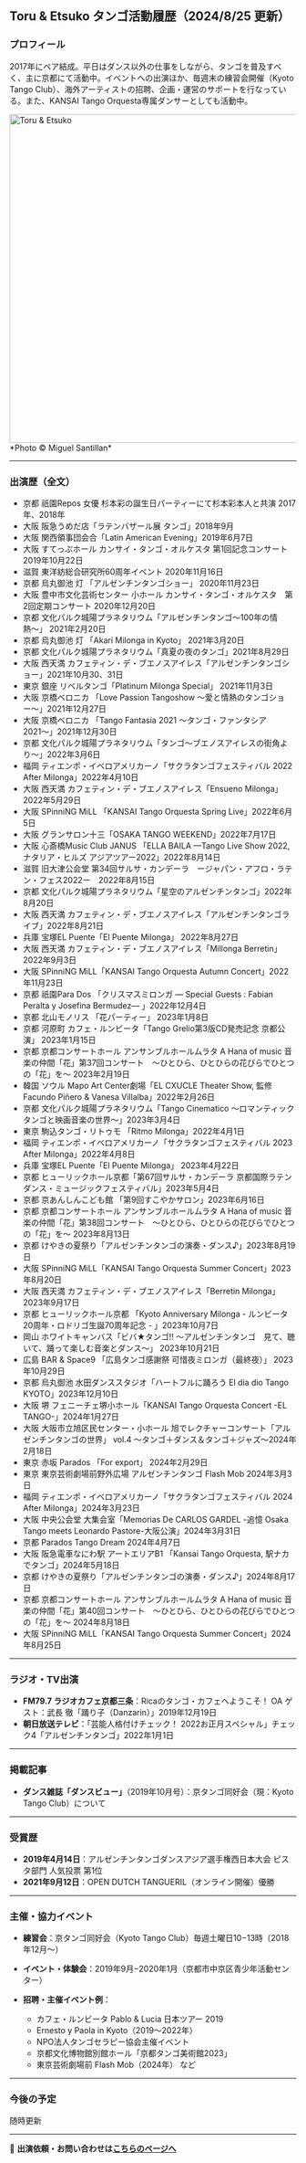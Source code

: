 ## Toru & Etsuko タンゴ活動履歴（2024/8/25 更新）

### プロフィール

2017年にペア結成。平日はダンス以外の仕事をしながら、タンゴを普及すべく、主に京都にて活動中。イベントへの出演ほか、毎週末の練習会開催（Kyoto Tango Club）、海外アーティストの招聘、企画・運営のサポートを行なっている。また、KANSAI Tango Orquesta専属ダンサーとしても活動中。

<img src="data/1.jpg" alt="Toru & Etsuko" style="width: 60vw; height: auto; display: block; margin: 0 auto;">
*Photo © Miguel Santillan*

---

### 出演歴（全文）

* 京都 祇園Repos 女優 杉本彩の誕生日パーティーにて杉本彩本人と共演 2017年、2018年
* 大阪 阪急うめだ店「ラテンバザール展 タンゴ」2018年9月
* 大阪 関西領事団会合「Latin American Evening」2019年6月7日
* 大阪 すてっぷホール カンサイ・タンゴ・オルケスタ 第1回記念コンサート 2019年10月22日
* 滋賀 東洋紡総合研究所60周年イベント 2020年11月16日
* 京都 烏丸御池 灯 「アルゼンチンタンゴショー」 2020年11月23日
* 大阪 豊中市文化芸術センター 小ホール カンサイ・タンゴ・オルケスタ　第2回定期コンサート 2020年12月20日
* 京都 文化パルク城陽プラネタリウム「アルゼンチンタンゴ〜100年の情熱〜」 2021年2月20日
* 京都 烏丸御池 灯 「Akari Milonga in Kyoto」 2021年3月20日
* 京都 文化パルク城陽プラネタリウム「真夏の夜のタンゴ」2021年8月29日
* 大阪 西天満 カフェティン・デ・ブエノスアイレス「アルゼンチンタンゴショー」2021年10月30、31日
* 東京 銀座 リベルタンゴ「Platinum Milonga Special」 2021年11月3日
* 大阪 京橋ベロニカ 「Love Passion Tangoshow 〜愛と情熱のタンゴショー〜」2021年12月27日
* 大阪 京橋ベロニカ 「Tango Fantasia 2021 〜タンゴ・ファンタシア2021〜」2021年12月30日
* 京都 文化パルク城陽プラネタリウム「タンゴ〜ブエノスアイレスの街角より〜」2022年3月6日
* 福岡 ティエンポ・イベロアメリカーノ「サクラタンゴフェスティバル 2022 After Milonga」2022年4月10日
* 大阪 西天満 カフェティン・デ・ブエノスアイレス「Ensueno Milonga」2022年5月29日
* 大阪 SPinniNG MiLL 「KANSAI Tango Orquesta Spring Live」2022年6月5日
* 大阪 グランサロン十三「OSAKA TANGO WEEKEND」2022年7月17日
* 大阪 心斎橋Music Club JANUS 「ELLA BAILA —Tango Live Show 2022, ナタリア・ヒルズ アジアツアー2022」2022年8月14日
* 滋賀 旧大津公会堂 第34回サルサ・カンデーラ　ージャパン・アフロ・ラテン・フェス2022ー　2022年8月15日
* 京都 文化パルク城陽プラネタリウム「星空のアルゼンチンタンゴ」2022年8月20日
* 大阪 西天満 カフェティン・デ・ブエノスアイレス「アルゼンチンタンゴライブ」2022年8月21日
* 兵庫 宝塚EL Puente「El Puente Milonga」 2022年8月27日
* 大阪 西天満 カフェティン・デ・ブエノスアイレス「Millonga Berretin」2022年9月3日
* 大阪 SPinniNG MiLL「KANSAI Tango Orquesta Autumn Concert」2022年11月23日
* 京都 祇園Para Dos 「クリスマスミロンガ — Special Guests : Fabian Peralta y Josefina Bermudez— 」2022年12月4日
* 京都 北山モノリス 「花パーティー」 2023年1月8日
* 京都 河原町 カフェ・ルンビータ「Tango Grelio第3版CD発売記念 京都公演」 2023年1月15日
* 京都 京都コンサートホール アンサンブルホールムラタ A Hana of music 音楽の仲間「花」第37回コンサート　〜ひとひら、ひとひらの花びらでひとつの「花」を〜 2023年2月19日
* 韓国 ソウル Mapo Art Center劇場「EL CXUCLE Theater Show, 監修Facundo Piñero & Vanesa Villalba」2022年2月26日
* 京都 文化パルク城陽プラネタリウム「Tango Cinematico 〜ロマンティックタンゴと映画音楽の世界〜」2023年3月4日
* 東京 駒込タンゴ・リトゥモ 「Ritmo Milonga」2022年4月1日
* 福岡 ティエンポ・イベロアメリカーノ「サクラタンゴフェスティバル 2023 After Milonga」2022年4月8日
* 兵庫 宝塚EL Puente「El Puente Milonga」 2023年4月22日
* 京都 ヒューリックホール京都「第67回サルサ・カンデーラ 京都国際ラテンダンス・ミュージックフェスティバル」2023年5月4日
* 京都 京あんしんこども館 「第9回すこやかサロン」2023年6月16日
* 京都 京都コンサートホール アンサンブルホールムラタ A Hana of music 音楽の仲間「花」第38回コンサート　〜ひとひら、ひとひらの花びらでひとつの「花」を〜 2023年8月13日
* 京都 けやきの夏祭り「アルゼンチンタンゴの演奏・ダンス♪」2023年8月19日
* 大阪 SPinniNG MiLL「KANSAI Tango Orquesta Summer Concert」2023年8月20日
* 大阪 西天満 カフェティン・デ・ブエノスアイレス「Berretin Milonga」2023年9月17日
* 京都 ヒューリックホール京都 「Kyoto Anniversary Milonga - ルンビータ20周年・ロドリゴ生誕70周年記念 - 」2023年10月7日
* 岡山 ホワイトキャンバス「ビバ★タンゴ!! 〜アルゼンチンタンゴ　見て、聴いて、踊って楽しむ音楽とダンス〜」 2023年10月21日
* 広島 BAR & Space9 「広島タンゴ感謝祭 可惜夜ミロンガ（最終夜）」 2023年10月29日
* 京都 烏丸御池 水田ダンススタジオ「ハートフルに踊ろう El dia dio Tango KYOTO」2023年12月10日
* 大阪 堺 フェニーチェ堺小ホール「KANSAI Tango Orquesta Concert -EL TANGO-」2024年1月27日
* 大阪 大阪市立旭区民センター・小ホール 旭でレクチャーコンサート「アルゼンチンタンゴの世界」 vol.4 〜タンゴ＋ダンス＆タンゴ＋ジャズ〜2024年2月18日
* 東京 赤坂 Parados 「For export」 2024年2月29日
* 東京 東京芸術劇場前野外広場 アルゼンチンタンゴ Flash Mob 2024年3月3日
* 福岡 ティエンポ・イベロアメリカーノ「サクラタンゴフェスティバル 2024 After Milonga」2024年3月23日
* 大阪 中央公会堂 大集会室「Memorias De CARLOS GARDEL -追憶 Osaka Tango meets Leonardo Pastore-大阪公演」2024年3月31日
* 京都 Parados Tango Dream 2024年4月7日
* 大阪 阪急電車なにわ駅 アートエリアB1 「Kansai Tango Orquesta, 駅ナカでタンゴ」2024年5月18日
* 京都 けやきの夏祭り「アルゼンチンタンゴの演奏・ダンス♪」2024年8月17日
* 京都 京都コンサートホール アンサンブルホールムラタ A Hana of music 音楽の仲間「花」第40回コンサート　〜ひとひら、ひとひらの花びらでひとつの「花」を〜 2024年8月18日
* 大阪 SPinniNG MiLL「KANSAI Tango Orquesta Summer Concert」2024年8月25日

---

### ラジオ・TV出演

* **FM79.7 ラジオカフェ京都三条**：Ricaのタンゴ・カフェへようこそ！ OA ゲスト：武長 徹「踊り子（Danzarin）」2019年12月19日
* **朝日放送テレビ**：「芸能人格付けチェック！ 2022お正月スペシャル」チェック4「アルゼンチンタンゴ」2022年1月1日

---

### 掲載記事

* **ダンス雑誌「ダンスビュー」**（2019年10月号）：京タンゴ同好会（現：Kyoto Tango Club）について

---

### 受賞歴

* **2019年4月14日**：アルゼンチンタンゴダンスアジア選手権西日本大会 ピスタ部門 人気投票 第1位
* **2021年9月12日**：OPEN DUTCH TANGUERIL（オンライン開催）優勝

---

### 主催・協力イベント

* **練習会**：京タンゴ同好会（Kyoto Tango Club）毎週土曜日10−13時（2018年12月〜）
* **イベント・体験会**：2019年9月−2020年1月（京都市中京区青少年活動センター）
* **招聘・主催イベント例**：

  * カフェ・ルンビータ Pablo & Lucia 日本ツアー 2019
  * Ernesto y Paola in Kyoto（2019〜2022年）
  * NPO法人タンゴセラピー協会主催イベント
  * 京都文化博物館別館ホール「京都タンゴ美術館2023」
  * 東京芸術劇場前 Flash Mob（2024年） など

---

### 今後の予定

随時更新

---

📩 **出演依頼・お問い合わせは[こちらのページへ](https://torutakenaga.com/contact)**
